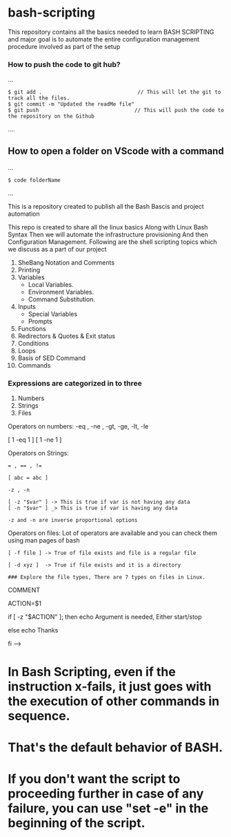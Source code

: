 # bash-scripting

This repository contains all the basics needed to learn BASH SCRIPTING and major goal is to automate the entire configuration management procedure involved as part of the setup

### How to push the code to git hub?
...

    $ git add .                               // This will let the git to track all the files.
    $ git commit -m "Updated the readMe file"
    $ git push                               // This will push the code to the repository on the Github
....

## How to open a folder on VScode with a command
...

    $ code folderName
...    

This is a repository created to publish all the Bash Bascis and project automation

This repo is created to share all the linux basics
Along with Linux Bash Syntax
Then we will automate the infrastructure provisioning
And then Configuration Management.
Following are the shell scripting topics which we discuss as a part of our project
1. SheBang Notation and Comments
2. Printing
3. Variables
    - Local Variables.
    - Environment Variables.
    - Command Substitution.
4. Inputs
    - Special Variables
    - Prompts
5. Functions
6. Redirectors & Quotes & Exit status 
7. Conditions
8. Loops
9. Basis of SED Command
10. Commands

### Expressions are categorized in to three
1. Numbers
2. Strings
3. Files

Operators on numbers:
-eq , -ne , -gt, -ge, -lt, -le

[ 1 -eq 1 ] 
[ 1 -ne 1 ]

Operators on Strings:


    = , == , !=

    [ abc = abc ]

    -z , -n 

    [ -z "$var" ] -> This is true if var is not having any data
    [ -n "$var" ] _> This is true if var is having any data

    -z and -n are inverse proportional options


Operators on files:
    Lot of operators are available and you can check them using man pages of bash 

    [ -f file ] -> True of file exists and file is a regular file 

    [ -d xyz ]  -> True if file exists and it is a directory

    ### Explore the file types, There are 7 types on files in Linux.


COMMENT

ACTION=$1
 
if [ -z "$ACTION" ]; then 
    echo Argument is needed, Either start/stop
    
else 
    echo Thanks

fi  -->


# In Bash Scripting, even if the instruction x-fails, it just goes with the execution of other commands in sequence.
# That's the default behavior of BASH.
# If you don't want the script to proceeding further in case of any failure, you can use "set -e" in the beginning of the script.
